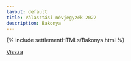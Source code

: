 ```yaml
---
layout: default
title: Választási névjegyzék 2022
description: Bakonya
---
```


{% include settlementHTMLs/Bakonya.html %}

[Vissza](./)